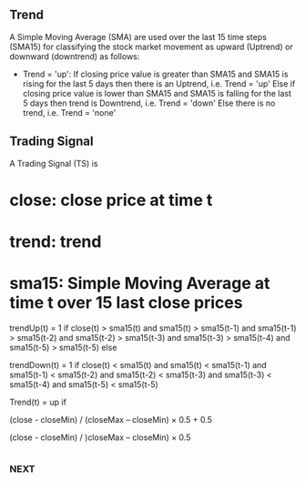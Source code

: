 ## Trend 
A Simple Moving Average (SMA) are used over the last 15 time steps (SMA15) for classifying the stock market movement as upward (Uptrend) or downward (downtrend) as follows:
* Trend = 'up': If closing price value is greater than SMA15 and SMA15 is rising for the last 5 days then there is an Uptrend, i.e. Trend = 'up'
Else if closing price value is lower than SMA15 and SMA15 is falling for the last 5 days then trend is Downtrend, i.e. Trend = 'down'
Else there is no trend, i.e. Trend = 'none' 

## Trading Signal
A Trading Signal (TS) is 

# close: close price at time t
# trend: trend  
# sma15: Simple Moving Average at time t over 15 last close prices

trendUp(t) = 1 
if close(t) > sma15(t) and sma15(t) > sma15(t-1) and sma15(t-1) > sma15(t-2) and sma15(t-2) > sma15(t-3) and sma15(t-3) > sma15(t-4) and sma15(t-5) > sma15(t-5)
               else 

trendDown(t) = 1 if close(t) < sma15(t) and sma15(t) < sma15(t-1) 
                                      and sma15(t-1) < sma15(t-2)
                                      and sma15(t-2) < sma15(t-3)
                                      and sma15(t-3) < sma15(t-4)
                                      and sma15(t-5) < sma15(t-5)

Trend(t) = up if  

(close - closeMin) / (closeMax – closeMin) × 0.5 + 0.5

(close - closeMin) / )closeMax – closeMin) × 0.5

```python
```
### NEXT

